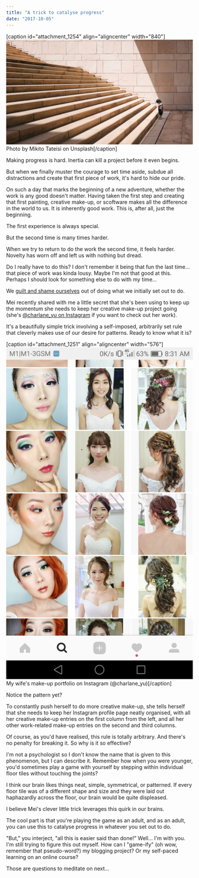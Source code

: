 ```yaml
---
title: "A trick to catalyse progress"
date: "2017-10-05"
---
```


\[caption id="attachment\_1254" align="aligncenter" width="840"\]![cute child boy standing at the foot of a huge flight of stairs](images/mikito-tateisi-333584-1024x576.jpg) Photo by Mikito Tateisi on Unsplash\[/caption\]

Making progress is hard. Inertia can kill a project before it even begins.

But when we finally muster the courage to set time aside, subdue all distractions and create that first piece of work, it's hard to hide our pride.

On such a day that marks the beginning of a new adventure, whether the work is any good doesn't matter. Having taken the first step and creating that first painting, creative make-up, or scoftware makes all the difference in the world to us. It is inherently good work. This is, after all, just the beginning.

The first experience is always special.

But the second time is many times harder.

When we try to return to do the work the second time, it feels harder. Novelty has worn off and left us with nothing but dread.

Do I really have to do this? I don't remember it being that fun the last time... that piece of work was kinda lousy. Maybe I'm not that good at this. Perhaps I should look for something else to do with my time...

We [guilt and shame ourselves](https://www.theguardian.com/news/2017/oct/03/why-do-we-feel-so-guilty-all-the-time) out of doing what we initially set out to do.

Mei recently shared with me a little secret that she's been using to keep up the momentum she needs to keep her creative make-up project going (she's [@charlane\_yu on Instagram](https://www.instagram.com/charlane_yu/) if you want to check out her work).

It's a beautifully simple trick involving a self-imposed, arbitrarily set rule that cleverly makes use of our desire for patterns. Ready to know what it is?

\[caption id="attachment\_1251" align="aligncenter" width="576"\]![screenshot of charlaneyu makeup portfolio on Instagram showing an organised pattern](images/Screenshot_2017-10-05-08-31-20-576x1024.png) My wife's make-up portfolio on Instagram (@charlane\_yu)\[/caption\]

Notice the pattern yet?

To constantly push herself to do more creative make-up, she tells herself that she needs to keep her Instagram profile page neatly organised, with all her creative make-up entries on the first column from the left, and all her other work-related make-up entries on the second and third columns.

Of course, as you'd have realised, this rule is totally arbitrary. And there's no penalty for breaking it. So why is it so effective?

I'm not a psychologist so I don't know the name that is given to this phenomenon, but I can describe it. Remember how when you were younger, you'd sometimes play a game with yourself by stepping within individual floor tiles without touching the joints?

I think our brain likes things neat, simple, symmetrical, or patterned. If every floor tile was of a different shape and size and they were laid out haphazardly across the floor, our brain would be quite displeased.

I believe Mei's clever little trick leverages this quirk in our brains.

The cool part is that you're playing the game as an adult, and as an adult, you can use this to catalyse progress in whatever you set out to do.

"But," you interject, "all this is easier said than done!" Well... I'm with you. I'm still trying to figure this out myself. How can I "game-ify" (oh wow, remember that pseudo-word?) my blogging project? Or my self-paced learning on an online course?

Those are questions to meditate on next...

